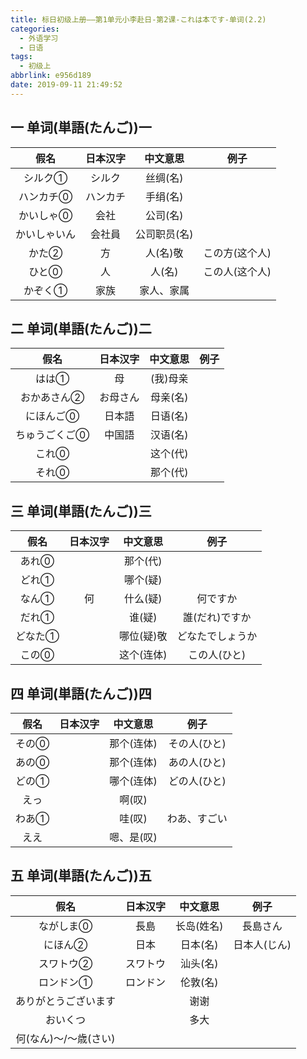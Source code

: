 ```yaml
---
title: 标日初级上册——第1单元小李赴日-第2课-これは本です-单词(2.2)
categories:
  - 外语学习
  - 日语
tags:
  - 初级上
abbrlink: e956d189
date: 2019-09-11 21:49:52
---
```

## 一 单词(単語(たんご))一

|     假名     | 日本汉字 |   中文意思   |      例子      |
| :----------: | :------: | :----------: | :------------: |
|   シルク①    |  シルク  |   丝绸(名)   |                |
|  ハンカチ⓪   | ハンカチ |   手绢(名)   |                |
|  かいしゃ⓪   |   会社   |   公司(名)   |                |
| かいしゃいん |  会社員  | 公司职员(名) |                |
|    かた②     |    方    |   人(名)敬   | この方(这个人) |
|    ひと⓪     |    人    |    人(名)    | この人(这个人) |
|   かぞく①    |   家族   |  家人、家属  |                |

<!--more-->

## 二 单词(単語(たんご))二

|     假名      | 日本汉字 | 中文意思 | 例子 |
| :-----------: | :------: | :------: | :--: |
|     はは①     |    母    | (我)母亲 |      |
|  おかあさん②  | お母さん | 母亲(名) |      |
|   にほんご⓪   |  日本語  | 日语(名) |      |
| ちゅうごくご⓪ |  中国語  | 汉语(名) |      |
|     これ⓪     |          | 这个(代) |      |
|     それ⓪     |          | 那个(代) |      |

## 三 单词(単語(たんご))三

|  假名   | 日本汉字 |  中文意思  |       例子       |
| :-----: | :------: | :--------: | :--------------: |
|  あれ⓪  |          |  那个(代)  |                  |
|  どれ①  |          |  哪个(疑)  |                  |
|  なん①  |    何    |  什么(疑)  |     何ですか     |
|  だれ①  |          |   谁(疑)   |  誰(だれ)ですか  |
| どなた① |          | 哪位(疑)敬 | どなたでしょうか |
|  この⓪  |          | 这个(连体) |   この人(ひと)   |

## 四  单词(単語(たんご))四

| 假名  | 日本汉字 |  中文意思  |     例子     |
| :---: | :------: | :--------: | :----------: |
| その⓪ |          | 那个(连体) | その人(ひと) |
| あの⓪ |          | 那个(连体) | あの人(ひと) |
| どの① |          | 哪个(连体) | どの人(ひと) |
| えっ  |          |   啊(叹)   |              |
| わあ① |          |   哇(叹)   | わあ、すごい |
| ええ  |          | 嗯、是(叹) |              |

## 五  单词(単語(たんご))五

|         假名          | 日本汉字 |  中文意思  |     例子     |
| :-------------------: | :------: | :--------: | :----------: |
|       ながしま⓪       |   長島   | 长岛(姓名) |   長島さん   |
|        にほん②        |   日本   |  日本(名)  | 日本人(じん) |
|       スワトウ②       | スワトウ |  汕头(名)  |              |
|       ロンドン①       | ロンドン |  伦敦(名)  |              |
| ありがとうございます  |          |    谢谢    |              |
|       おいくつ        |          |    多大    |              |
| 何(なん)～/～歳(さい) |          |            |              |
